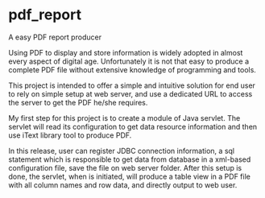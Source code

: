 # pdf_report
A easy PDF report producer

Using PDF to display and store information is widely adopted in almost every aspect of digital age. Unfortunately it is not that easy to produce a complete PDF file without extensive knowledge of programming and tools.

This project is intended to offer a simple and intuitive solution for end user to rely on simple setup at web server, and use a dedicated URL to access the server to get the PDF he/she requires.

My first step for this project is to create a module of Java servlet. The servlet will read its configuration to get data resource information and then use iText library tool to produce PDF.

In this release, user can register JDBC connection information, a sql statement which is responsible to get data from database in a xml-based configuration file, save the file on web server folder. After this setup is done, the servlet, when is initiated, will produce a table view in a PDF file with all column names and row data, and directly output to web user. 
